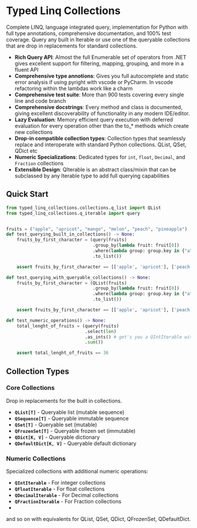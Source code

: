 # Typed Linq Collections

Complete LINQ, language integrated query, implementation for Python with full type annotations, comprehensive documentation, and 100% test coverage.
Query any built in Iterable or use one of the queryable collections that are drop in replacements for standard collections.

- **Rich Query API**: Almost the full Enumerable set of operators from .NET gives excellent support for filtering, mapping, grouping, and more in a fluent API
- **Comprehensive type annotions**: Gives you full autocomplete and static error analysis if using pyright with vscode or PyCharm. In vscode refactoring within the lambdas work like a charm
- **Comprehensive test suite**: More than 900 tests covering every single line and code branch
- **Comprehensive docstrings**: Every method and class is documented, giving excellent discoverability of functionality in any modern IDE/editor.
- **Lazy Evaluation**: Memory efficient query execution with deferred evaluation for every operation other than the to_* methods which create new collections 
- **Drop-in compatible collection types**: Collection types that seamlessly replace and interoperate with standard Python collections. QList, QSet, QDict etc
- **Numeric Specializations**: Dedicated types for `int`, `float`, `Decimal`, and `Fraction` collections
- **Extensible Design**: QIterable is an abstract class/mixin that can be subclassed by any Iterable type to add full querying capabilities

## Quick Start

```python
from typed_linq_collections.collections.q_list import QList
from typed_linq_collections.q_iterable import query


fruits = ("apple", "apricot", "mango", "melon", "peach", "pineapple")
def test_querying_built_in_collections() -> None:
    fruits_by_first_character = (query(fruits)
                                 .group_by(lambda fruit: fruit[0])
                                 .where(lambda group: group.key in {"a", "p"})
                                 .to_list())

    assert fruits_by_first_character == [['apple', 'apricot'], ['peach', 'pineapple']]

def test_querying_with_queryable_collections() -> None:
    fruits_by_first_character = (QList(fruits)
                                 .group_by(lambda fruit: fruit[0])
                                 .where(lambda group: group.key in {"a", "p"})
                                 .to_list())

    assert fruits_by_first_character == [['apple', 'apricot'], ['peach', 'pineapple']]

def test_numeric_operations() -> None:
    total_lenght_of_fruits = (query(fruits)
                              .select(len)
                              .as_ints() # get's you a QIntIterable with numeric operations support. typed so that it is only available on a QIterable[int]
                              .sum())

    assert total_lenght_of_fruits == 36
```

## Collection Types

### Core Collections
Drop in replacements for the built in collections.
- **`QList[T]`** - Queryable list (mutable sequence)
- **`QSequence[T]`** - Queryable immutable sequence
- **`QSet[T]`** - Queryable set (mutable)
- **`QFrozenSet[T]`** - Queryable frozen set (immutable)
- **`QDict[K, V]`** - Queryable dictionary
- **`QDefaultDict[K, V]`** - Queryable default dictionary

### Numeric Collections
Specialized collections with additional numeric operations:

- **`QIntIterable`** - For integer collections
- **`QFloatIterable`** - For float collections
- **`QDecimalIterable`** - For Decimal collections
- **`QFractionIterable`** - For Fraction collections
- 
and so on with equivalents for QList, QSet, QDict, QFrozenSet, QDefaultDict.
